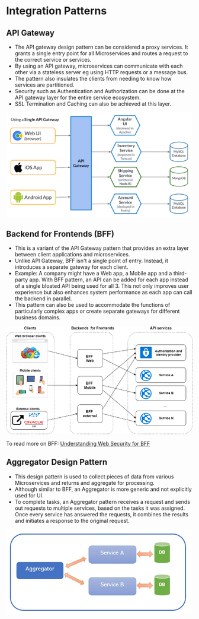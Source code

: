 # Integration Patterns

## API Gateway 
- The API gateway design pattern can be considered a proxy services. It grants a single entry point for all Microservices and routes a request to the correct service or services.
- By using an API gateway, microservices can communicate with each other via a stateless server eg using HTTP requests or a message bus.
- The pattern also insulates the clients from needing to know how services are partitioned.
- Security such as Authentication and Authorization can be done at the API gateway layer for the entire service ecosystem.
- SSL Termination and Caching can also be achieved at this layer.

![Api Gateway Pattern](/images/api-gateway.webp)

## Backend for Frontends (BFF)
- This is a variant of the API Gateway pattern that provides an extra layer between client applications and microservices.
- Unlike API Gateway, BFF isn't a single point of entry. Instead, it introduces a separate gateway for each client. 
- Example: A company might have a Web app, a Mobile app and a third-party app. With BFF pattern, an API can be added for each app instead of a single bloated API being used for all 3. This not only improves user experience but also enhances system performance as each app can call the backend in parallel.
- This pattern can also be used to accommodate the functions of particularly complex apps or create separate gateways for different business domains.

![BFF Pattern](/images/bff-pattern.png)

To read more on BFF:
[Understanding Web Security for BFF](https://dev.to/damikun/web-app-security-understanding-the-meaning-of-the-bff-pattern-i85)

## Aggregator Design Pattern
- This design pattern is used to collect pieces of data from various Microservices and returns and aggregate for processing. 
- Although similar to BFF, an Aggregator is more generic and not explicitly used for UI.
- To complete tasks, an Aggregator pattern receives a request and sends out requests to multiple services, based on the tasks it was assigned. Once every service has answered the requests, it combines the results and initiates a response to the original request.

![Aggregator Pattern](/images/aggregator-pattern.webp)